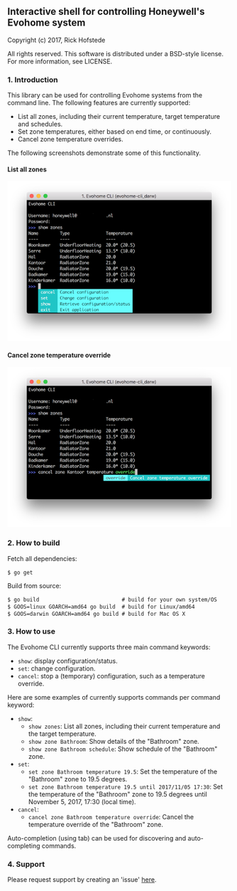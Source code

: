 ## Interactive shell for controlling Honeywell's Evohome system

Copyright (c) 2017, Rick Hofstede

All rights reserved. This software is distributed under a BSD-style
license. For more information, see LICENSE.

### 1. Introduction

This library can be used for controlling Evohome systems from the
command line. The following features are currently supported:

- List all zones, including their current temperature, target temperature and schedules.
- Set zone temperatures, either based on end time, or continuously.
- Cancel zone temperature overrides.

The following screenshots demonstrate some of this functionality.

#### List all zones

![evohome-cli show zones](https://github.com/rickhofstede/assets/raw/master/evohome-cli/evohome-cli_show_zones.png "evohome-cli: show zones")

#### Cancel zone temperature override

![evohome-cli cancel zone temperature override](https://github.com/rickhofstede/assets/raw/master/evohome-cli/evohome-cli_cancel_temp_override.png "evohome-cli: cancel zone temperature override")

### 2. How to build

Fetch all dependencies:
```
$ go get
```

Build from source:
```
$ go build                          # build for your own system/OS
$ GOOS=linux GOARCH=amd64 go build  # build for Linux/amd64
$ GOOS=darwin GOARCH=amd64 go build # build for Mac OS X
```

### 3. How to use

The Evohome CLI currently supports three main command keywords:

- `show`: display configuration/status.
- `set`: change configuration.
- `cancel`: stop a (temporary) configuration, such as a temperature override.

Here are some examples of currently supports commands per command keyword:

- `show`:
    - `show zones`: List all zones, including their current temperature and the target temperature.
    - `show zone Bathroom`: Show details of the "Bathroom" zone.
    - `show zone Bathroom schedule`: Show schedule of the "Bathroom" zone.
- `set`:
    - `set zone Bathroom temperature 19.5`: Set the temperature of the "Bathroom" zone to 19.5 degrees.
    - `set zone Bathroom temperature 19.5 until 2017/11/05 17:30`: Set the temperature of the "Bathroom" zone to 19.5 degrees until November 5, 2017, 17:30 (local time).
- `cancel`:
    - `cancel zone Bathroom temperature override`: Cancel the temperature override of the "Bathroom" zone.

Auto-completion (using tab) can be used for discovering and auto-completing commands.

### 4. Support

Please request support by creating an 'issue' [here](https://github.com/rickhofstede/evohome-cli/issues).

